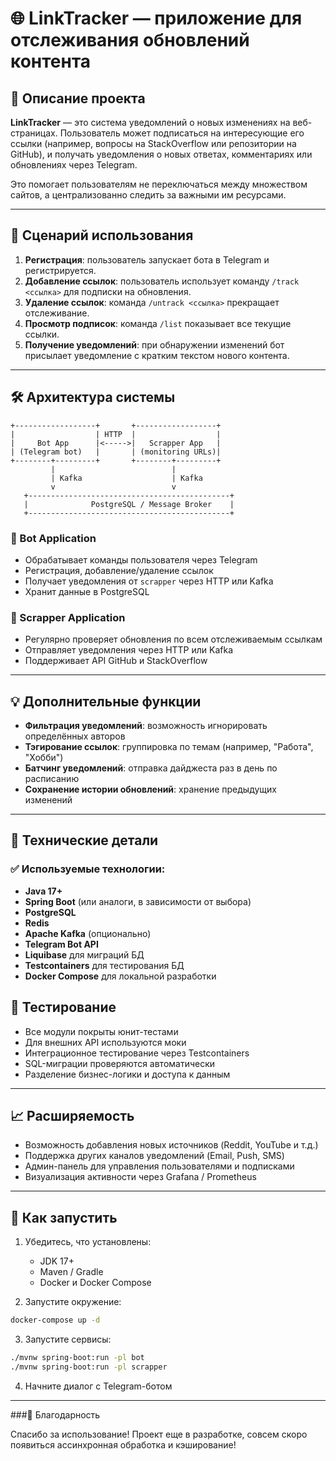 # 🌐 LinkTracker — приложение для отслеживания обновлений контента

## 📌 Описание проекта

**LinkTracker** — это система уведомлений о новых изменениях на веб-страницах. Пользователь может подписаться на интересующие его ссылки (например, вопросы на StackOverflow или репозитории на GitHub), и получать уведомления о новых ответах, комментариях или обновлениях через Telegram.

Это помогает пользователям не переключаться между множеством сайтов, а централизованно следить за важными им ресурсами.

---

## 🧩 Сценарий использования

1. **Регистрация**: пользователь запускает бота в Telegram и регистрируется.
2. **Добавление ссылок**: пользователь использует команду `/track <ссылка>` для подписки на обновления.
3. **Удаление ссылок**: команда `/untrack <ссылка>` прекращает отслеживание.
4. **Просмотр подписок**: команда `/list` показывает все текущие ссылки.
5. **Получение уведомлений**: при обнаружении изменений бот присылает уведомление с кратким текстом нового контента.

---

## 🛠 Архитектура системы

```
+------------------+       +------------------+
|                  | HTTP  |                  |
|     Bot App      |<----->|   Scrapper App   |
| (Telegram bot)   |       | (monitoring URLs)|
+--------+---------+       +--------+---------+
         |                          |
         | Kafka                    | Kafka
         v                          v
   +---------------------------------------------+
   |              PostgreSQL / Message Broker    |
   +---------------------------------------------+
```

### 🔹 Bot Application
- Обрабатывает команды пользователя через Telegram
- Регистрация, добавление/удаление ссылок
- Получает уведомления от `scrapper` через HTTP или Kafka
- Хранит данные в PostgreSQL

### 🔹 Scrapper Application
- Регулярно проверяет обновления по всем отслеживаемым ссылкам
- Отправляет уведомления через HTTP или Kafka
- Поддерживает API GitHub и StackOverflow

---

## 💡 Дополнительные функции

- **Фильтрация уведомлений**: возможность игнорировать определённых авторов
- **Тэгирование ссылок**: группировка по темам (например, "Работа", "Хобби")
- **Батчинг уведомлений**: отправка дайджеста раз в день по расписанию
- **Сохранение истории обновлений**: хранение предыдущих изменений

---

## 🧰 Технические детали

### ✅ Используемые технологии:
- **Java 17+**
- **Spring Boot** (или аналоги, в зависимости от выбора)
- **PostgreSQL**
- **Redis**
- **Apache Kafka** (опционально)
- **Telegram Bot API**
- **Liquibase** для миграций БД
- **Testcontainers** для тестирования БД
- **Docker Compose** для локальной разработки


## 🧪 Тестирование

- Все модули покрыты юнит-тестами
- Для внешних API используются моки
- Интеграционное тестирование через Testcontainers
- SQL-миграции проверяются автоматически
- Разделение бизнес-логики и доступа к данным

---

## 📈 Расширяемость

- Возможность добавления новых источников (Reddit, YouTube и т.д.)
- Поддержка других каналов уведомлений (Email, Push, SMS)
- Админ-панель для управления пользователями и подписками
- Визуализация активности через Grafana / Prometheus

---

## 🚀 Как запустить

1. Убедитесь, что установлены:
   - JDK 17+
   - Maven / Gradle
   - Docker и Docker Compose

2. Запустите окружение:

```bash
docker-compose up -d
```

3. Запустите сервисы:

```bash
./mvnw spring-boot:run -pl bot
./mvnw spring-boot:run -pl scrapper
```

4. Начните диалог с Telegram-ботом

---

###🙌 Благодарность

Спасибо за использование! Проект еще в разработке, совсем скоро появиться ассинхронная обработка и кэширование!
